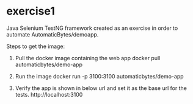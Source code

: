# exercise1
Java Selenium TestNG framework created as an exercise in order to automate AutomaticBytes/demoapp.

Steps to get the image:

1) Pull the docker image containing the web app docker pull automaticbytes/demo-app

2) Run the image docker run -p 3100:3100 automaticbytes/demo-app

3) Verify the app is shown in below url and set it as the base url for the tests. http://localhost:3100
